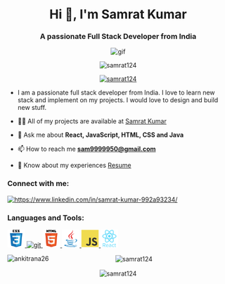 <h1 align="center">Hi 👋, I'm Samrat Kumar</h1>
<h3 align="center">A passionate Full Stack Developer from India</h3>

<p align="center"><img  height="300px" width="400px" src="https://i.pinimg.com/originals/a4/51/39/a451393c169a91586312551109361064.gif" alt="gif"/></p>

<p align="center"> <img src="https://komarev.com/ghpvc/?username=samrat124&label=Profile%20views&color=0e75b6&style=flat" alt="samrat124" /> </p>

<p align="center"> <a href="https://github.com/ryo-ma/github-profile-trophy"><img src="https://github-profile-trophy.vercel.app/?username=samrat124" alt="samrat124" /></a> </p>


-   I am a passionate full stack developer from India. I love to learn new stack and implement on my projects. I would love to design and build new stuff.
- 👨‍💻 All of my projects are available at [Samrat Kumar](https://samrat-kumar.netlify.app/)

- 💬 Ask me about **React, JavaScript, HTML, CSS and Java**

- 📫 How to reach me **sam9999950@gmail.com**

- 📄 Know about my experiences [Resume]( https://drive.google.com/file/d/16J1-UAbwFdFFGhRYER2uW0HUg3s-TsgJ/view)

<h3 align="left">Connect with me:</h3>
<p align="left">
<a href="https://linkedin.com/in/https://www.linkedin.com/in/samrat-kumar-992a93234/" target="blank"><img align="center" src="https://raw.githubusercontent.com/rahuldkjain/github-profile-readme-generator/master/src/images/icons/Social/linked-in-alt.svg" alt=" https://www.linkedin.com/in/samrat-kumar-992a93234/" height="30" width="40" /></a>
<!-- <a href="https://www.hackerrank.com/https://www.hackerrank.com/a_r_98711" target="blank"><img align="center" src="https://raw.githubusercontent.com/rahuldkjain/github-profile-readme-generator/master/src/images/icons/Social/hackerrank.svg" alt="https://www.hackerrank.com/a_r_98711" height="30" width="40" /></a> -->
</p>

<h3 align="left">Languages and Tools:</h3>
<p align="left"> <a href="https://www.w3schools.com/css/" target="_blank" rel="noreferrer"> <img src="https://raw.githubusercontent.com/devicons/devicon/master/icons/css3/css3-original-wordmark.svg" alt="css3" width="40" height="40"/> </a> <a href="https://git-scm.com/" target="_blank" rel="noreferrer"> <img src="https://www.vectorlogo.zone/logos/git-scm/git-scm-icon.svg" alt="git" width="40" height="40"/> </a> <a href="https://www.w3.org/html/" target="_blank" rel="noreferrer"> <img src="https://raw.githubusercontent.com/devicons/devicon/master/icons/html5/html5-original-wordmark.svg" alt="html5" width="40" height="40"/> </a> <a href="https://www.java.com" target="_blank" rel="noreferrer"> <img src="https://raw.githubusercontent.com/devicons/devicon/master/icons/java/java-original.svg" alt="java" width="40" height="40"/> </a> <a href="https://developer.mozilla.org/en-US/docs/Web/JavaScript" target="_blank" rel="noreferrer"> <img src="https://raw.githubusercontent.com/devicons/devicon/master/icons/javascript/javascript-original.svg" alt="javascript" width="40" height="40"/> </a> <a href="https://reactjs.org/" target="_blank" rel="noreferrer"> <img src="https://raw.githubusercontent.com/devicons/devicon/master/icons/react/react-original-wordmark.svg" alt="react" width="40" height="40"/> </a> </p>

<p><img align="left" width="48%" src="https://github-readme-stats.vercel.app/api/top-langs?username=samrat124&show_icons=true&locale=en&layout=compact" alt="ankitrana26" /></p>

<p>&nbsp;<img align="center" width="48%" src="https://github-readme-stats.vercel.app/api?username=samrat124&show_icons=true&locale=en" alt="samrat124" /></p>

<p align="center"><img align="center" src="https://github-readme-streak-stats.herokuapp.com/?user=samrat124&" alt="samrat124" /></p>






<!---
AnkitRana26/AnkitRana26 is a ✨ special ✨ repository because its `README.md` (this file) appears on your GitHub profile.
You can click the Preview link to take a look at your changes.
--->
